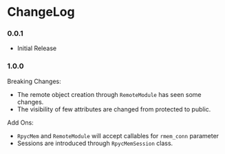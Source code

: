 # ChangeLog

### 0.0.1
- Initial Release

### 1.0.0

Breaking Changes:
  - The remote object creation through ``RemoteModule`` has seen some changes.
  - The visibility of few attributes are changed from protected to public.

Add Ons:
  - ``RpycMem`` and ``RemoteModule`` will accept callables for ``rmem_conn`` parameter
  - Sessions are introduced through ``RpycMemSession`` class.
